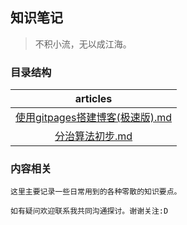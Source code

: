 ## 知识笔记

> 不积小流，无以成江海。

### 目录结构

| articles                        |
|:-------------------------------:|
| [使用gitpages搭建博客(极速版).md][1]     |
| [分治算法初步.md][2]                  |


### 内容相关

    这里主要记录一些日常用到的各种零散的知识要点。

    如有疑问欢迎联系我共同沟通探讨。谢谢关注:D




[1]: ./使用gitpages搭建博客(极速版).md
[2]: ./分治算法初步.md

<script type="text/javascript" src="/assets/js/customize.js"></script>